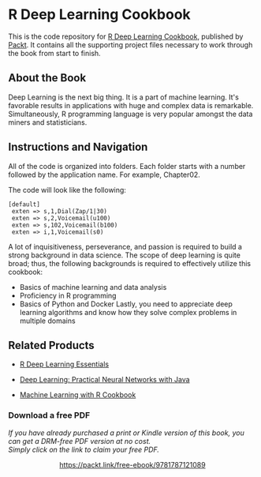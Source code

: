 


# R Deep Learning Cookbook
This is the code repository for [R Deep Learning Cookbook](https://www.packtpub.com/big-data-and-business-intelligence/r-deep-learning-cookbook?utm_source=github&utm_medium=repository&utm_campaign=9781787121089), published by [Packt](https://www.packtpub.com/?utm_source=github). It contains all the supporting project files necessary to work through the book from start to finish.
## About the Book
Deep Learning is the next big thing. It is a part of machine learning. It's favorable results in applications with huge and complex data is remarkable. Simultaneously, R programming language is very popular amongst the data miners and statisticians.


## Instructions and Navigation
All of the code is organized into folders. Each folder starts with a number followed by the application name. For example, Chapter02.



The code will look like the following:
```
[default]
 exten => s,1,Dial(Zap/1|30)
 exten => s,2,Voicemail(u100)
 exten => s,102,Voicemail(b100)
 exten => i,1,Voicemail(s0)
```

A lot of inquisitiveness, perseverance, and passion is required to build a strong background in data science. The scope of deep learning is quite broad; thus, the following backgrounds is required to effectively utilize this cookbook: 
 * Basics of machine learning and data analysis
 * Proficiency in R programming
 * Basics of Python and Docker
Lastly, you need to appreciate deep learning algorithms and know how they solve complex problems in multiple domains

## Related Products
* [R Deep Learning Essentials](https://www.packtpub.com/big-data-and-business-intelligence/r-deep-learning-essentials?utm_source=github&utm_medium=repository&utm_campaign=9781785280580)

* [Deep Learning: Practical Neural Networks with Java](https://www.packtpub.com/big-data-and-business-intelligence/deep-learning-practical-neural-networks-java?utm_source=github&utm_medium=repository&utm_campaign=9781788470315)

* [Machine Learning with R Cookbook](https://www.packtpub.com/big-data-and-business-intelligence/machine-learning-r-cookbook?utm_source=github&utm_medium=repository&utm_campaign=9781783982042)

### Download a free PDF

 <i>If you have already purchased a print or Kindle version of this book, you can get a DRM-free PDF version at no cost.<br>Simply click on the link to claim your free PDF.</i>
<p align="center"> <a href="https://packt.link/free-ebook/9781787121089">https://packt.link/free-ebook/9781787121089 </a> </p>